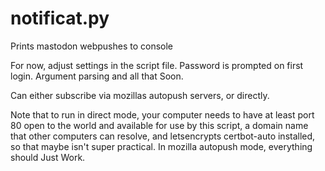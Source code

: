 # notificat.py

Prints mastodon webpushes to console

For now, adjust settings in the script file. Password is prompted on first login. Argument parsing and all that Soon.

Can either subscribe via mozillas autopush servers, or directly.

Note that to run in direct mode, your computer needs to have at least port 80 open to the world and available for use by this script, a domain name that other computers can resolve, and letsencrypts certbot-auto installed, so that maybe isn't super practical. In mozilla autopush mode, everything should Just Work.
